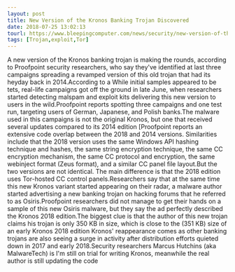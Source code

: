 ```yaml
---
layout: post
title: New Version of the Kronos Banking Trojan Discovered
date: 2018-07-25 13:02:13
tourl: https://www.bleepingcomputer.com/news/security/new-version-of-the-kronos-banking-trojan-discovered/
tags: [Trojan,exploit,Tor]
---
```

A new version of the Kronos banking trojan is making the rounds, according to Proofpoint security researchers, who say they've identified at last three campaigns spreading a revamped version of this old trojan that had its heyday back in 2014.According to a While initial samples appeared to be tets, real-life campaigns got off the ground in late June, when researchers started detecting malspam and exploit kits delivering this new version to users in the wild.Proofpoint reports spotting three campaigns and one test run, targeting users of German, Japanese, and Polish banks.The malware used in this campaigns is not the original Kronos, but one that received several updates compared to its 2014 edition [Proofpoint reports an extensive code overlap between the 2018 and 2014 versions. Similarities include that the 2018 version uses the same Windows API hashing technique and hashes, the same string encryption technique, the same CC encryption mechanism, the same CC protocol and encryption, the same webinject format (Zeus format), and a similar CC panel file layout.But the two versions are not identical. The main difference is that the 2018 edition uses Tor-hosted CC control panels.Researchers say that at the same time this new Kronos variant started appearing on their radar, a malware author started advertising a new banking trojan on hacking forums that he referred to as Osiris.Proofpoint researchers did not manage to get their hands on a sample of this new Osiris malware, but they say the ad perfectly described the Kronos 2018 edition.The biggest clue is that the author of this new trojan claims his trojan is only 350 KB in size, which is close to the (351 KB) size of an early Kronos 2018 edition Kronos' reappearance comes as other banking trojans are also seeing a surge in activity after distribution efforts quieted down in 2017 and early 2018.Security researchers Marcus Hutchins (aka MalwareTech) is I'm still on trial for writing Kronos, meanwhile the real author is still updating the code 